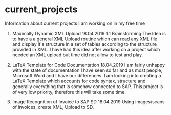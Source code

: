 # current_projects
Information about current projects I am working on in my free time

1. Maximally Dynamic XML Upload 18.04.2019
1.1 Brainstorming
The Idea is to have a a general XML Upload routine which can read any XML file and display it's structure in a set of tables according to the structure provided in XML. I have had this idea after working on a project which needed an XML upload but time did not allow to test and play.  


2. LaTeX Template for Code Documentation 18.04.2019
I am fairly unhappy with the state of documentation I have seen so far and as most people, Microsoft Word and I have our differences. I am looking into creating a LaTeX Template which accounts for code syntax, structure and generally everything that is somehow connected to SAP. This project is of very low priority, therefore this will take some time.


3. Image Recognition of Invoice to SAP SD 18.04.2019
Using images/scans of invoices, create XML, Upload to SD.
